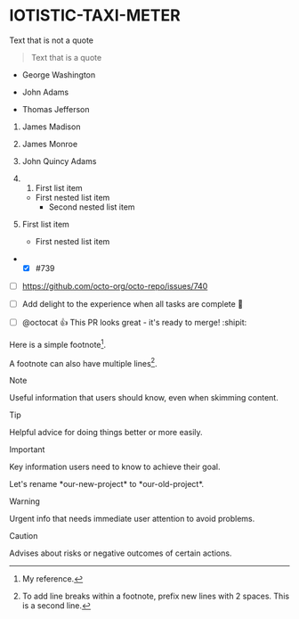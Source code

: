 # IOTISTIC-TAXI-METER

Text that is not a quote

> Text that is a quote


- George Washington
* John Adams
+ Thomas Jefferson

1. James Madison
1. James Monroe
1. John Quincy Adams

2. 1. First list item
   - First nested list item
     - Second nested list item

100. First list item
     - First nested list item

 - - [x] #739
- [ ] https://github.com/octo-org/octo-repo/issues/740
- [ ] Add delight to the experience when all tasks are complete :tada:

- [ ] @octocat :+1: This PR looks great - it's ready to merge! :shipit:

Here is a simple footnote[^1].

A footnote can also have multiple lines[^2].

[^1]: My reference.
[^2]: To add line breaks within a footnote, prefix new lines with 2 spaces.
  This is a second line.


  > [!NOTE]
> Useful information that users should know, even when skimming content.

> [!TIP]
> Helpful advice for doing things better or more easily.

> [!IMPORTANT]
> Key information users need to know to achieve their goal.
>
> Let's rename \*our-new-project\* to \*our-old-project\*.

> [!WARNING]
> Urgent info that needs immediate user attention to avoid problems.

> [!CAUTION]
> Advises about risks or negative outcomes of certain actions.

